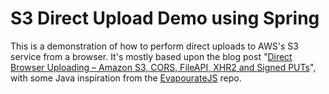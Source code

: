 # S3 Direct Upload Demo using Spring

This is a demonstration of how to perform direct uploads to AWS's S3
service from a browser. It's mostly based upon the blog post "[Direct
Browser Uploading – Amazon S3, CORS, FileAPI, XHR2 and Signed
PUTs](http://www.ioncannon.net/programming/1539/direct-browser-uploading-amazon-s3-cors-fileapi-xhr2-and-signed-puts/)",
with some Java inspiration from the
[EvapourateJS](https://github.com/TTLabs/EvaporateJS/blob/master/example/SigningExample.java)
repo.

